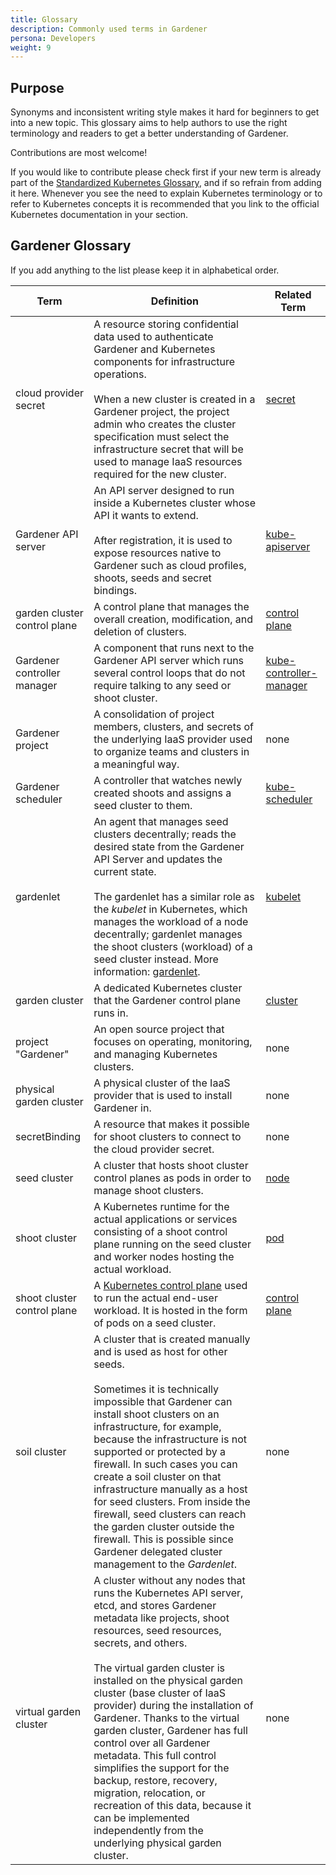 ```yaml
---
title: Glossary
description: Commonly used terms in Gardener
persona: Developers
weight: 9
---
```

## Purpose

Synonyms and inconsistent writing style makes it hard for beginners to get into a new topic. This glossary aims to help authors to use the right terminology and readers to get a better understanding of Gardener.

Contributions are most welcome!

If you would like to contribute please check first if your new term is already part of the [Standardized Kubernetes Glossary](https://kubernetes.io/docs/reference/glossary/?fundamental=true), and if so refrain from adding it here. Whenever you see the need to explain Kubernetes terminology or to refer to Kubernetes concepts it is recommended that you link to the official Kubernetes documentation in your section.

## Gardener Glossary

If you add anything to the list please keep it in alphabetical order.

| Term | Definition | Related Term |
| ---- | ---------- | ------------ |
| cloud provider secret | А resource storing confidential data used to authenticate Gardener and Kubernetes components for infrastructure operations. <br><br> When a new cluster is created in a Gardener project, the project admin who creates the cluster specification must select the infrastructure secret that will be used to manage IaaS resources required for the new cluster. | [secret](https://kubernetes.io/docs/concepts/configuration/secret/) |
| Gardener API server | An API server designed to run inside a Kubernetes cluster whose API it wants to extend. <br><br> After registration, it is used to expose resources native to Gardener such as cloud profiles, shoots, seeds and secret bindings.  | [kube-apiserver](https://kubernetes.io/docs/reference/command-line-tools-reference/kube-apiserver/) |
| garden cluster control plane | A control plane that manages the overall creation, modification, and deletion of clusters. | [control plane](https://kubernetes.io/docs/reference/glossary/?all=true#term-control-plane) | 
| Gardener controller manager | A component that runs next to the Gardener API server which runs several control loops that do not require talking to any seed or shoot cluster. | [kube-controller-manager](https://kubernetes.io/docs/reference/command-line-tools-reference/kube-controller-manager/) |
| Gardener project | A consolidation of project members, clusters, and secrets of the underlying IaaS provider used to organize teams and clusters in a meaningful way. | none |
| Gardener scheduler | A controller that watches newly created shoots and assigns a seed cluster to them. | [kube-scheduler](https://kubernetes.io/docs/reference/command-line-tools-reference/kube-scheduler/) |
| gardenlet | An agent that manages seed clusters decentrally; reads the desired state from the Gardener API Server and updates the current state. <br><br> The gardenlet has a similar role as the _kubelet_ in Kubernetes, which manages the workload of a node decentrally; gardenlet manages the shoot clusters (workload) of a seed cluster instead. More information: [gardenlet](https://github.com/gardener/gardener/blob/master/docs/concepts/gardenlet.md). | [kubelet](https://kubernetes.io/docs/reference/command-line-tools-reference/kubelet/) |
| garden cluster | A dedicated Kubernetes cluster that the Gardener control plane runs in. | [cluster](https://kubernetes.io/docs/reference/glossary/?fundamental=true#term-cluster) |
| project "Gardener"| An open source project that focuses on operating, monitoring, and managing Kubernetes clusters. | none |
| physical garden cluster | A physical cluster of the IaaS provider that is used to install Gardener in. | none |
| secretBinding | A resource that makes it possible for shoot clusters to connect to the cloud provider secret. | none | 
| seed cluster | A cluster that hosts shoot cluster control planes as pods in order to manage shoot clusters. | [node](https://kubernetes.io/docs/reference/glossary/?all=true#term-node) |
| shoot cluster | A Kubernetes runtime for the actual applications or services consisting of a shoot control plane running on the seed cluster and worker nodes hosting the actual workload. | [pod](https://kubernetes.io/docs/reference/glossary/?fundamental=true#term-pod) |
| shoot cluster control plane | A [Kubernetes control plane](https://kubernetes.io/docs/concepts/overview/components/#control-plane-components) used to run the actual end-user workload. It is hosted in the form of pods on a seed cluster. | [control plane](https://kubernetes.io/docs/reference/glossary/?all=true#term-control-plane) |
| soil cluster | A cluster that is created manually and is used as host for other seeds. <br><br> Sometimes it is technically impossible that Gardener can install shoot clusters on an infrastructure, for example, because the infrastructure is not supported or protected by a firewall. In such cases you can create a soil cluster on that infrastructure manually as a host for seed clusters. From inside the firewall, seed clusters can reach the garden cluster outside the firewall. This is possible since Gardener delegated cluster management to the _Gardenlet_. | none |
| virtual garden cluster | A cluster without any nodes that runs the Kubernetes API server, etcd, and stores Gardener metadata like projects, shoot resources, seed resources, secrets, and others. <br><br> The virtual garden cluster is installed on the physical garden cluster (base cluster of IaaS provider) during the installation of Gardener. Thanks to the virtual garden cluster, Gardener has full control over all Gardener metadata. This full control simplifies the support for the backup, restore, recovery, migration, relocation, or recreation of this data, because it can be implemented independently from the underlying physical garden cluster. | none |
